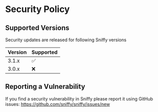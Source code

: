 # Security Policy

## Supported Versions

Security updates are released for following Sniffy versions

| Version | Supported          |
| ------- | ------------------ |
| 3.1.x   | :white_check_mark: |
| 3.0.x   | :x:                |

## Reporting a Vulnerability

If you find a security vulnerability in Sniffy please report it using GitHub issues: https://github.com/sniffy/sniffy/issues/new
